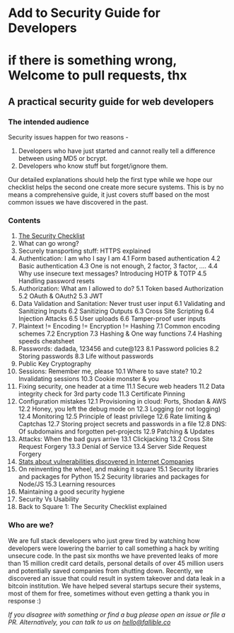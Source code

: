 # Add to Security Guide for Developers
# if there is something wrong, Welcome to pull requests, thx
## A practical security guide for web developers
### The intended audience

Security issues happen for two reasons -

1. Developers who have just started and cannot really tell a difference between using MD5 or bcrypt.
2. Developers who know stuff but forget/ignore them.

Our detailed explanations should help the first type while we hope our checklist helps the second one create more secure systems. This is by no means a comprehensive guide, it just covers stuff based on the most common issues we have discovered in the past.


### Contents

1. [The Security Checklist](security-checklist.md)
2. What can go wrong?
3. Securely transporting stuff: HTTPS explained
4. Authentication: I am who I say I am
4.1 Form based authentication
4.2 Basic authentication
4.3 One is not enough, 2 factor, 3 factor, ....
4.4 Why use insecure text messages? Introducing HOTP & TOTP
4.5 Handling password resets
5. Authorization: What am I allowed to do?
5.1 Token based Authorization
5.2 OAuth & OAuth2
5.3 JWT
6. Data Validation and Sanitation: Never trust user input
6.1 Validating and Sanitizing Inputs
6.2 Sanitizing Outputs
6.3 Cross Site Scripting
6.4 Injection Attacks
6.5 User uploads
6.6 Tamper-proof user inputs
7. Plaintext != Encoding != Encryption != Hashing
7.1 Common encoding schemes
7.2 Encryption
7.3 Hashing & One way functions
7.4 Hashing speeds cheatsheet
8. Passwords: dadada, 123456 and cute@123
8.1 Password policies
8.2 Storing passwords
8.3 Life without passwords
9. Public Key Cryptography
10. Sessions: Remember me, please
10.1 Where to save state?
10.2 Invalidating sessions
10.3 Cookie monster & you
11. Fixing security, one header at a time
11.1 Secure web headers
11.2 Data integrity check for 3rd party code
11.3 Certificate Pinning
12. Configuration mistakes
12.1 Provisioning in cloud: Ports, Shodan & AWS
12.2 Honey, you left the debug mode on
12.3 Logging (or not logging)
12.4 Monitoring
12.5 Principle of least privilege
12.6 Rate limiting & Captchas
12.7 Storing project secrets and passwords in a file
12.8 DNS: Of subdomains and forgotten pet-projects
12.9 Patching & Updates
13. Attacks: When the bad guys arrive
13.1 Clickjacking
13.2 Cross Site Request Forgery
13.3 Denial of Service
13.4 Server Side Request Forgery
14. [Stats about vulnerabilities discovered in Internet Companies](vulnerabilities-stats.md)
15. On reinventing the wheel, and making it square
15.1 Security libraries and packages for Python
15.2 Security libraries and packages for Node/JS
15.3 Learning resources
16. Maintaining a good security hygiene
17. Security Vs Usability
18. Back to Square 1: The Security Checklist explained




### Who are we?

We are full stack developers who just grew tired by watching how developers were lowering the barrier to call something a hack by writing unsecure code. In the past six months we have prevented leaks of more than 15 million credit card details, personal details of over 45 million users and potentially saved companies from shutting down. Recently, we discovered an issue that could result in system takeover and data leak in a bitcoin institution. We have helped several startups secure their systems, most of them for free, sometimes without even getting a thank you in response :)


*If you disagree with something or find a bug please open an issue or file a PR. Alternatively, you can talk to us on hello@fallible.co*
